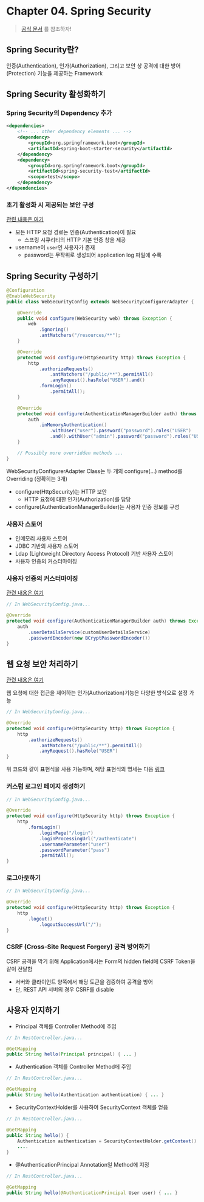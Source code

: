 Chapter 04. Spring Security
=======================
> [공식 문서](https://docs.spring.io/spring-security/site/docs/5.4.2/reference/html5/) 를 참조하자!

## Spring Security란?

인증(Authentication), 인가(Authorization), 그리고 보안 상 공격에 대한 방어(Protection) 기능을 제공하는 Framework   

## Spring Security 활성화하기

### Spring Security의 Dependency 추가
``` xml
<dependencies>
    <!-- ... other dependency elements ... -->
    <dependency>
        <groupId>org.springframework.boot</groupId>
        <artifactId>spring-boot-starter-security</artifactId>
    </dependency>
    <dependency>
        <groupId>org.springframework.boot</groupId>
        <artifactId>spring-security-test</artifactId>
        <scope>test</scope>
    </dependency>
</dependencies>
```

### 초기 활성화 시 제공되는 보안 구성
[관련 내용은 여기](https://docs.spring.io/spring-security/site/docs/5.4.2/reference/html5/#servlet-hello-auto-configuration)
* 모든 HTTP 요청 경로는 인증(Authentication)이 필요
  * 스프링 시큐리티의 HTTP 기본 인증 창을 제공
* username이 `user`인 사용자가 존재
  * password는 무작위로 생성되어 application log 파일에 수록

## Spring Security 구성하기

``` java
@Configuration
@EnableWebSecurity
public class WebSecurityConfig extends WebSecurityConfigurerAdapter {

    @Override
    public void configure(WebSecurity web) throws Exception {
        web
            .ignoring()
            .antMatchers("/resources/**");
    }

    @Override
    protected void configure(HttpSecurity http) throws Exception {
        http
            .authorizeRequests()
                .antMatchers("/public/**").permitAll()
                .anyRequest().hasRole("USER").and()
            .formLogin()
                .permitAll();
    }

    @Override
    protected void configure(AuthenticationManagerBuilder auth) throws Exception {
        auth
            .inMemoryAuthentication()
                .withUser("user").password("password").roles("USER")
                .and().withUser("admin").password("password").roles("USER", "ADMIN");
    }

    // Possibly more overridden methods ...
}
```
WebSecurityConfigurerAdapter Class는 두 개의 configure(...) method를 Overriding (정확히는 3개)  
* configure(HttpSecurity)는 HTTP 보안
    * HTTP 요청에 대한 인가(Authorization)를 담당
* configure(AuthenticationManagerBuilder)는 사용자 인증 정보를 구성

### 사용자 스토어
* 인메모리 사용자 스토어
* JDBC 기반의 사용자 스토어
* Ldap (Lightweight Directory Access Protocol) 기반 사용자 스토어
* 사용자 인증의 커스터마이징

### 사용자 인증의 커스터마이징
[관련 내용은 여기](https://docs.spring.io/spring-security/site/docs/5.4.2/reference/html5/#servlet-authentication-daoauthenticationprovider)

``` java
// In WebSecurityConfig.java...

@Override
protected void configure(AuthenticationManagerBuilder auth) throws Exception {
    auth
        .userDetailsService(customUserDetailsService)
        .passwordEncoder(new BCryptPasswordEncoder())
}
```

## 웹 요청 보안 처리하기
[관련 내용은 여기](https://docs.spring.io/spring-security/site/docs/5.4.2/reference/html5/#servlet-authorization)

웹 요청에 대한 접근을 제어하는 인가(Authorization)기능은 다양한 방식으로 설정 가능
``` java
// In WebSecurityConfig.java...

@Override
protected void configure(HttpSecurity http) throws Exception {
    http
        .authorizeRequests()
            .antMatchers("/public/**").permitAll()
            .anyRequest().hasRole("USER")
}
```
위 코드와 같이 표현식을 사용 가능하며, 해당 표현식의 명세는 다음 [링크](https://docs.spring.io/spring-security/site/docs/5.4.2/reference/html5/#el-access)

### 커스텀 로그인 페이지 생성하기
``` java
// In WebSecurityConfig.java...

@Override
protected void configure(HttpSecurity http) throws Exception {
    http
        .formLogin()
            .loginPage("/login")
            .loginProcessingUrl("/authenticate")
            .usernameParameter("user")
            .passwordParameter("pass")
            .permitAll();
}
```

### 로그아웃하기
``` java
// In WebSecurityConfig.java...

@Override
protected void configure(HttpSecurity http) throws Exception {
    http
        .logout()
            .logoutSuccessUrl("/");
}
```

### CSRF (Cross-Site Request Forgery) 공격 방어하기
CSRF 공격을 막기 위해 Application에서는 Form의 hidden field에 CSRF Token을 같이 전달함  
* 서버와 클라이언트 양쪽에서 해당 토큰을 검증하여 공격을 방어
* 단, REST API 서버의 경우 CSRF를 disable

## 사용자 인지하기
* Principal 객체를 Controller Method에 주입
``` java
// In RestController.java...

@GetMapping
public String hello(Principal principal) { ... }
```
* Authentication 객체를 Controller Method에 주입
``` java
// In RestController.java...

@GetMapping
public String hello(Authentication authentication) { ... }
```
* SecurityContextHolder를 사용하여 SecurityContext 객체를 얻음
``` java
// In RestController.java...

@GetMapping
public String hello() { 
    Authentication authentication = SecurityContextHolder.getContext().getAuthentication();
    ....
}
```
* @AuthenticationPrincipal Annotation일 Method에 지정
``` java
// In RestController.java...

@GetMapping
public String hello(@AuthenticationPrincipal User user) { ... }
```
